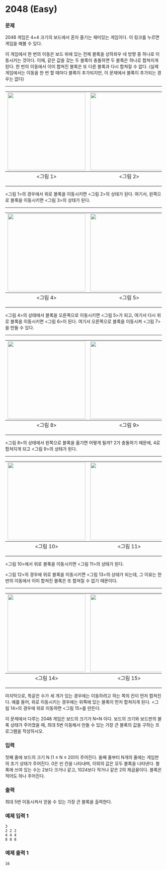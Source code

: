 # 2048 (Easy)

### 문제

2048 게임은 4×4 크기의 보드에서 혼자 즐기는 재미있는 게임이다. 이 링크를 누르면 게임을 해볼 수 있다.

이 게임에서 한 번의 이동은 보드 위에 있는 전체 블록을 상하좌우 네 방향 중 하나로 이동시키는 것이다. 이때, 같은 값을 갖는 두 블록이 충돌하면 두 블록은 하나로 합쳐지게 된다. 한 번의 이동에서 이미 합쳐진 블록은 또 다른 블록과 다시 합쳐질 수 없다. (실제 게임에서는 이동을 한 번 할 때마다 블록이 추가되지만, 이 문제에서 블록이 추가되는 경우는 없다)

* * *

<table>		
	<tbody>
		<tr>
			<td style="text-align:center"><img alt="" src="https://onlinejudgeimages.s3-ap-northeast-1.amazonaws.com/problem/12094/1.png" width="250" height="250" /></td>
			<td style="text-align:center"><img alt="" src="https://onlinejudgeimages.s3-ap-northeast-1.amazonaws.com/problem/12094/2.png" width="250" height="250" /></td>
			<td style="text-align:center"><img alt="" src="https://onlinejudgeimages.s3-ap-northeast-1.amazonaws.com/problem/12094/3.png" width="250" height="250" /></td>
		</tr>
	</tbody>
	<tfoot>
		<tr>
			<td style="text-align:center">&lt;그림 1&gt;</td>
			<td style="text-align:center">&lt;그림 2&gt;</td>
			<td style="text-align:center">&lt;그림 3&gt;</td>
		</tr>
	</tfoot>
</table>	

* * *

<그림 1>의 경우에서 위로 블록을 이동시키면 <그림 2>의 상태가 된다. 여기서, 왼쪽으로 블록을 이동시키면 <그림 3>의 상태가 된다.

* * *

<table>
	<tbody>
		<tr>
			<td style="text-align:center"><img alt="" src="https://onlinejudgeimages.s3-ap-northeast-1.amazonaws.com/problem/12094/4.png" width="250" height="250" /></td>
			<td style="text-align:center"><img alt="" src="https://onlinejudgeimages.s3-ap-northeast-1.amazonaws.com/problem/12094/5.png" width="250" height="250" /></td>
			<td style="text-align:center"><img alt="" src="https://onlinejudgeimages.s3-ap-northeast-1.amazonaws.com/problem/12094/6.png" width="250" height="250" /></td>
			<td style="text-align:center"><img alt="" src="https://onlinejudgeimages.s3-ap-northeast-1.amazonaws.com/problem/12094/7.png" width="250" height="250" /></td>
		</tr>
	</tbody>
	<tfoot>
		<tr>
			<td style="text-align:center">&lt;그림 4&gt;</td>
			<td style="text-align:center">&lt;그림 5&gt;</td>
			<td style="text-align:center">&lt;그림 6&gt;</td>
			<td style="text-align:center">&lt;그림 7&gt;</td>
		</tr>
	</tfoot>
</table>

* * *			

<그림 4>의 상태에서 블록을 오른쪽으로 이동시키면 <그림 5>가 되고, 여기서 다시 위로 블록을 이동시키면 <그림 6>이 된다. 여기서 오른쪽으로 블록을 이동시켜 <그림 7>을 만들 수 있다.

* * *
<table>
	<tbody>
		<tr>
			<td style="text-align:center"><img alt="" src="https://onlinejudgeimages.s3-ap-northeast-1.amazonaws.com/problem/12094/8.png" width="250" height="250" /></td>
			<td style="text-align:center"><img alt="" src="https://onlinejudgeimages.s3-ap-northeast-1.amazonaws.com/problem/12094/10.png" width="250" height="250" /></td>
		</tr>
	</tbody>
	<tfoot>
		<tr>
			<td style="text-align:center">&lt;그림 8&gt;</td>
			<td style="text-align:center">&lt;그림 9&gt;</td>
		</tr>
	</tfoot>
</table>

* * *

<그림 8>의 상태에서 왼쪽으로 블록을 옮기면 어떻게 될까? 2가 충돌하기 때문에, 4로 합쳐지게 되고 <그림 9>의 상태가 된다.

* * *

<table>
	<tbody>
		<tr>
			<td style="text-align:center"><img alt="" src="https://onlinejudgeimages.s3-ap-northeast-1.amazonaws.com/problem/12094/17.png" width="250" height="250" /></td>
			<td style="text-align:center"><img alt="" src="https://onlinejudgeimages.s3-ap-northeast-1.amazonaws.com/problem/12094/18.png" width="250" height="250" /></td>
			<td style="text-align:center"><img alt="" src="https://onlinejudgeimages.s3-ap-northeast-1.amazonaws.com/problem/12094/19.png" width="250" height="250" /></td>
			<td style="text-align:center"><img alt="" src="https://onlinejudgeimages.s3-ap-northeast-1.amazonaws.com/problem/12094/20.png" width="250" height="250" /></td>
		</tr>
	</tbody>
	<tfoot>
		<tr>
			<td style="text-align:center">&lt;그림 10&gt;</td>
			<td style="text-align:center">&lt;그림 11&gt;</td>
			<td style="text-align:center">&lt;그림 12&gt;</td>
			<td style="text-align:center">&lt;그림 13&gt;</td>
		</tr>
	</tfoot>
</table>

* * *
			
<그림 10>에서 위로 블록을 이동시키면 <그림 11>의 상태가 된다. 

<그림 12>의 경우에 위로 블록을 이동시키면 <그림 13>의 상태가 되는데, 그 이유는 한 번의 이동에서 이미 합쳐진 블록은 또 합쳐질 수 없기 때문이다.

* * *	

<table>
	<tbody>
		<tr>
			<td style="text-align:center"><img alt="" src="https://onlinejudgeimages.s3-ap-northeast-1.amazonaws.com/problem/12094/21.png" width="250" height="250" /></td>
			<td style="text-align:center"><img alt="" src="https://onlinejudgeimages.s3-ap-northeast-1.amazonaws.com/problem/12094/22.png" width="250" height="250" /></td>
		</tr>
	</tbody>
	<tfoot>
		<tr>
			<td style="text-align:center">&lt;그림 14&gt;</td>
			<td style="text-align:center">&lt;그림 15&gt;</td>
		</tr>
	</tfoot>
</table>

* * *

마지막으로, 똑같은 수가 세 개가 있는 경우에는 이동하려고 하는 쪽의 칸이 먼저 합쳐진다. 예를 들어, 위로 이동시키는 경우에는 위쪽에 있는 블록이 먼저 합쳐지게 된다. <그림 14>의 경우에 위로 이동하면 <그림 15>를 만든다.

이 문제에서 다루는 2048 게임은 보드의 크기가 N×N 이다. 보드의 크기와 보드판의 블록 상태가 주어졌을 때, 최대 5번 이동해서 만들 수 있는 가장 큰 블록의 값을 구하는 프로그램을 작성하시오.

### 입력

첫째 줄에 보드의 크기 N (1 ≤ N ≤ 20)이 주어진다. 둘째 줄부터 N개의 줄에는 게임판의 초기 상태가 주어진다. 0은 빈 칸을 나타내며, 이외의 값은 모두 블록을 나타낸다. 블록에 쓰여 있는 수는 2보다 크거나 같고, 1024보다 작거나 같은 2의 제곱꼴이다. 블록은 적어도 하나 주어진다.

### 출력

최대 5번 이동시켜서 얻을 수 있는 가장 큰 블록을 출력한다.

### 예제 입력 1 

~~~
3
2 2 2
4 4 4
8 8 8
~~~

### 예제 출력 1 

~~~
16
~~~